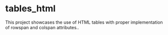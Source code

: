 # tables_html
This project showcases the use of HTML tables with proper implementation of rowspan and colspan attributes..
